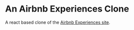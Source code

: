 # An Airbnb Experiences Clone

A react based clone of the [Airbnb Experiences site](https://www.airbnb.com/s/experiences).
